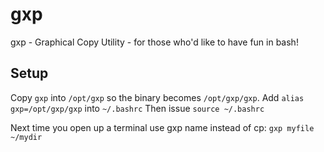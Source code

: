 # gxp
gxp - Graphical Copy Utility - for those who'd like to have fun in bash!

Setup
-------
Copy `gxp` into `/opt/gxp` so the binary becomes `/opt/gxp/gxp`.
Add `alias gxp=/opt/gxp/gxp` into `~/.bashrc`
Then issue `source ~/.bashrc`

Next time you open up a terminal use gxp name instead of cp:
`gxp myfile ~/mydir`
